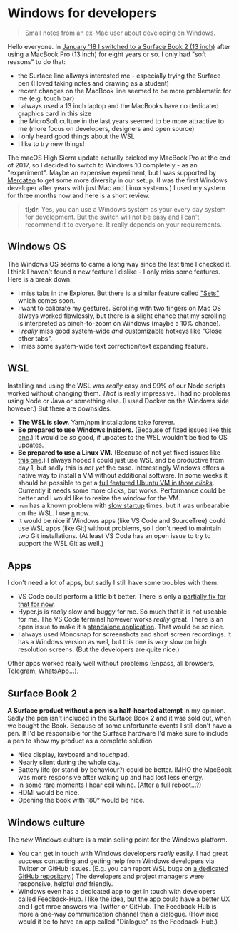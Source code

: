 # Windows for developers

> Small notes from an ex-Mac user about developing on Windows.

Hello everyone. In [January '18 I switched to a Surface Book 2 (13 inch)](https://twitter.com/PipoPeperoni/status/953267367899025409) after using a MacBook Pro (13 inch) for eight years or so. I only had "soft reasons" to do that:

- the Surface line allways interested me - especially trying the Surface pen (I loved taking notes and drawing as a student)
- recent changes on the MacBook line seemed to be more problematic for me (e.g. touch bar)
- I always used a 13 inch laptop and the MacBooks have no dedicated graphics card in this size
- the MicroSoft culture in the last years seemed to be more attractive to me (more focus on developers, designers and open source)
- I only heard good things about the WSL
- I like to try new things!

The macOS High Sierra update actually bricked my MacBook Pro at the end of 2017, so I decided to switch to Windows 10 completely - as an "experiment". Maybe an expensive experiment, but I was supported by [Mercateo](https://github.com/Mercateo) to get some more diversity in our setup. (I was the first Windows developer after years with just Mac and Linux systems.) I used my system for three months now and here is a short review.

> **tl;dr**: Yes, you can use a Windows system as your every day system for development. But the switch will not be easy and I can't recommend it to everyone. It really depends on your requirements.

## Windows OS

The Windows OS seems to came a long way since the last time I checked it. I think I haven't found a new feature I dislike - I only miss some features. Here is a break down:

- I miss tabs in the Explorer. But there is a similar feature called ["Sets"](https://arstechnica.com/gadgets/2017/11/tabs-come-to-every-window-in-windows-10-sets/) which comes soon.
- I want to calibrate my gestures. Scrolling with two fingers on Mac OS always worked flawlessly, but there is a slight chance that my scrolling is interpreted as pinch-to-zoom on Windows (maybe a 10% chance).
- I _really_ miss good system-wide _and_ customizable hotkeys like "Close other tabs".
- I miss some system-wide text correction/text expanding feature.

## WSL

Installing and using the WSL was _really_ easy and 99% of our Node scripts worked without changing them. _That_ is really impressive. I had no problems using Node or Java or something else. (I used Docker on the Windows side however.) But there are downsides.

- **The WSL is slow.** Yarn/npm installations take forever.
- **Be prepared to use Windows Insiders.** (Because of fixed issues like [this one](https://github.com/Microsoft/WSL/issues/2898).) It would be _so_ good, if updates to the WSL wouldn't be tied to OS updates.
- **Be prepared to use a Linux VM.** (Because of not yet fixed issues like [this one](https://github.com/Microsoft/WSL/issues/2780).) I always hoped I could just use WSL and be productive from day 1, but sadly this is _not yet_ the case. Interestingly Windows offers a native way to install a VM without additional software. In some weeks it should be possible to get a [full featured Ubuntu VM in _three clicks_](https://blogs.technet.microsoft.com/virtualization/2018/02/28/sneak-peek-taking-a-spin-with-enhanced-linux-vms/). Currently it needs some more clicks, but works. Performance could be better and I would like to resize the window for the VM.
- `nvm` has a known problem with [slow startup](https://github.com/creationix/nvm/issues/1277) times, but it was unbearable on the WSL. I use [`n`](https://github.com/mklement0/n-install) now.
- It would be nice if Windows apps (like VS Code and SourceTree) could use WSL apps (like Git) without problems, so I don't need to maintain two Git installations. (At least VS Code has an open issue to try to support the WSL Git as well.)

## Apps

I don't need a lot of apps, but sadly I still have some troubles with them.

- VS Code could perform a little bit better. There is only a [partially fix for that for now](https://github.com/Microsoft/vscode/issues/13612).
- Hyper.js is _really_ slow and buggy for me. So much that it is not useable for me. The VS Code terminal however works _really_ great. There is an open issue to make it a [standalone application](https://github.com/Microsoft/vscode/issues/34442). That would be so nice.
- I always used Monosnap for screenshots and short screen recordings. It has a Windows version as well, but this one is _very_ slow on high resolution screens. (But the developers are quite nice.)

Other apps worked really well without problems (Enpass, all browsers, Telegram, WhatsApp...).

## Surface Book 2

**A Surface product without a pen is a half-hearted attempt** in my opinion. Sadly the pen isn't included in the Surface Book 2 and it was sold out, when we bought the Book. Because of some unfortunate events I still don't have a pen. If I'd be responsible for the Surface hardware I'd make sure to include a pen to show my product as a complete solution.

- Nice display, keyboard and touchpad.
- Nearly silent during the whole day.
- Battery life (or stand-by behaviour?) could be better. IMHO the MacBook was more responsive after waking up and had lost less energy.
- In some rare moments I hear coil whine. (After a full reboot...?)
- HDMI would be nice.
- Opening the book with 180° would be nice.

## Windows culture

The _new_ Windows culture is a main selling point for the Windows platform.

- You can get in touch with Windows developers _really_ easily. I had great success contacting and getting help from Windows developers via Twitter or GitHub issues. (E.g. you can report WSL bugs on [a dedicated GitHub repository](https://github.com/Microsoft/WSL).) The developers and project managers were responsive, helpful _and_ friendly.
- Windows even has a dedicated app to get in touch with developers called Feedback-Hub. I like the idea, but the app could have a better UX and I got mroe answers via Twitter or GitHub. The Feedback-Hub is more a one-way communication channel than a dialogue. (How nice would it be to have an app called "Dialogue" as the Feedback-Hub.)
